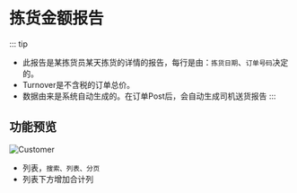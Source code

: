# 拣货金额报告

::: tip
- 此报告是某拣货员某天拣货的详情的报告，每行是由：`拣货日期`、`订单号码`决定的。
- Turnover是不含税的订单总价。
- 数据由来是系统自动生成的。在订单Post后，会自动生成司机送货报告
:::

## 功能预览
![Customer](/report/pickupAmounts.png)
- 列表，`搜索、列表、分页`
- 列表下方增加合计列
